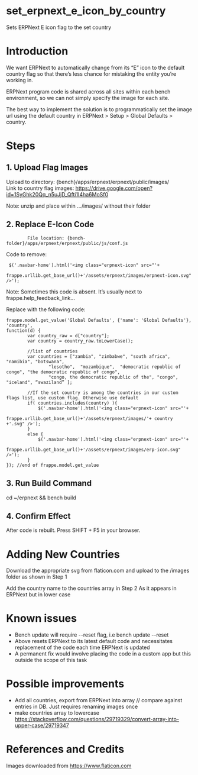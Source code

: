 # set_erpnext_e_icon_by_country
Sets ERPNext E icon flag to the set country

# Introduction

We want ERPNext to automatically change from its “E” icon to the default country flag so that there’s less chance for mistaking the entity you’re working in.

ERPNext program code is shared across all sites within each bench environment, so we can not simply specify the image for each site.

The best way to implement the solution is to programmatically set the image url using the default country in ERPNext > Setup > Global Defaults > country.

# Steps
## 1. Upload Flag Images
Upload to directory: {bench}/apps/erpnext/erpnext/public/images/		
Link to country flag images: 
https://drive.google.com/open?id=1SyGhk20Qq_n5uJjD_Qfti1I4ha6MoSf0

Note: unzip and place within .../images/ without their folder


## 2. Replace E-Icon Code
            File location: {bench-folder}/apps/erpnext/erpnext/public/js/conf.js
	
Code to remove:

     $('.navbar-home').html('<img class="erpnext-icon" src="'+
                        frappe.urllib.get_base_url()+'/assets/erpnext/images/erpnext-icon.svg" />');

Note: Sometimes this code is absent. It’s usually next to frappe.help_feedback_link...

Replace with the following code:

    frappe.model.get_value('Global Defaults', {'name': 'Global Defaults'}, 'country',
    function(d) {
			var country_raw = d["country"];
			var country = country_raw.toLowerCase();

			//list of countries
			var countries = ["zambia", "zimbabwe", "south africa", "namibia", "botswana",
					"lesotho",  "mozambique",  "democratic republic of congo", "the democratic republic of congo",
					"congo, the democratic republic of the", "congo", "iceland", “swaziland” ];

			//If the set country is among the countries in our custom flags list, use custom flag. Otherwise use default
			if( countries.includes(country) ){
				$('.navbar-home').html('<img class="erpnext-icon" src="'+
											frappe.urllib.get_base_url()+'/assets/erpnext/images/'+ country +'.svg" />');
			}
			else {
				$('.navbar-home').html('<img class="erpnext-icon" src="'+
						frappe.urllib.get_base_url()+'/assets/erpnext/images/erp-icon.svg" />');
			}
    }); //end of frappe.model.get_value

## 3. Run Build Command
   cd ~/erpnext && bench build
## 4. Confirm Effect
After code is rebuilt. Press SHIFT + F5 in your browser.



# Adding New Countries

Download the appropriate svg from flaticon.com and upload to the /images folder as shown in Step 1

Add the country name to the countries array in Step 2
As it appears in ERPNext but in lower case


# Known issues
- Bench update will require --reset flag, i.e bench update --reset
- Above resets ERPNext to its latest default code and necessitates replacement of the code each time ERPNext is updated
- A permanent fix would involve placing the code in a custom app but this outside the scope of this task

# Possible improvements
- Add all countries, export from ERPNext into array // compare against entries in DB. Just requires renaming images once
- make countries array to lowercase https://stackoverflow.com/questions/29719329/convert-array-into-upper-case/29719347


# References and Credits
Images downloaded from https://www.flaticon.com
